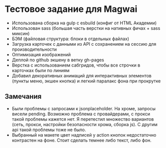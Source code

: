 # Тестовое задание для Magwai

* Использована сборка на gulp с esbuild (конфиг от HTML Академии)
* Использован sass (большая часть верстки на нативных фичах + sass миксин)
* БЭМ (файловая структура: блоки в отдельных файлах)
* Загрузка карточек с данными из API с сохранением на сессию для производительности
* Оптимизация изображений
* Деплой по github экшену в ветку gh-pages
* Верстка с использованием сабгридов, чтобы все строчки в карточках были по линиям
* Добавил декоративных анимаций для интерактивных элементов (пункты меню, экшен кнопка) и легкий паралакс фона при прокрутке

## Замечания

* Были проблемы с запросами к jsonplaceholder. На хроме, запросы висели pending. Возможно проблема с провайдерами, с прокси такой проблемы кажется нет. Я перетестил множество вариантов (сеть, прокси, настройки безопасности хрома, сборка js). С другим api такой проблемы тоже не было.
* Выбранный на макете цвет надписей у action кнопок недостаточно контрастен на фоне. Стоит сделать темнее либо текст, либо фон.